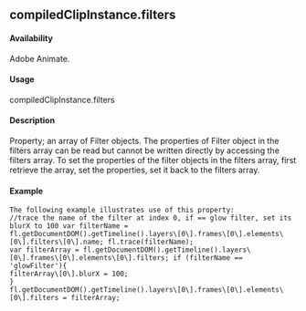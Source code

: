 ## compiledClipInstance.filters

#### Availability

Adobe Animate.

#### Usage

compiledClipInstance.filters

#### Description

Property; an array of Filter objects. The properties of Filter object in the filters array can be read but cannot be written directly by accessing the filters array. To set the properties of the filter objects in the filters array, first retrieve the array, set the properties, set it back to the filters array.

#### Example

```
The following example illustrates use of this property:
//trace the name of the filter at index 0, if == glow filter, set its blurX to 100 var filterName = fl.getDocumentDOM().getTimeline().layers\[0\].frames\[0\].elements\[0\].filters\[0\].name; fl.trace(filterName);
var filterArray = fl.getDocumentDOM().getTimeline().layers\[0\].frames\[0\].elements\[0\].filters; if (filterName == 'glowFilter'){
filterArray\[0\].blurX = 100;
}
fl.getDocumentDOM().getTimeline().layers\[0\].frames\[0\].elements\[0\].filters = filterArray;

```
